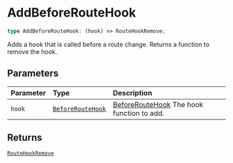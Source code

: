 # AddBeforeRouteHook

```ts
type AddBeforeRouteHook: (hook) => RouteHookRemove;
```

Adds a hook that is called before a route change. Returns a function to remove the hook.

## Parameters

| Parameter | Type | Description |
| :------ | :------ | :------ |
| `hook` | [`BeforeRouteHook`](BeforeRouteHook) | [BeforeRouteHook](BeforeRouteHook) The hook function to add. |

## Returns

[`RouteHookRemove`](RouteHookRemove)
